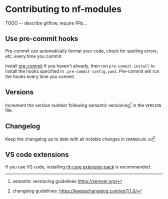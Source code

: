 # Contributing to nf-modules

TODO -- describe gitflow, require PRs...

## Use pre-commit hooks

Pre-commit can automatically format your code, check for spelling errors, etc. every time you commit.

Install [pre-commit](https://pre-commit.com/#installation) if you haven't already,
then run `pre-commit install` to install the hooks specified in `.pre-commit-config.yaml`.
Pre-commit will run the hooks every time you commit.

## Versions

Increment the version number following semantic versioning[^1] in the `VERSION` file.

[^1]: semantic versioning guidelines https://semver.org/

## Changelog

Keep the changelog up to date with all notable changes in `CHANGELOG.md`[^2].

[^2]: changelog guidelines: https://keepachangelog.com/en/1.1.0/

## VS code extensions

If you use VS code, installing [nf-core extension pack](https://marketplace.visualstudio.com/items?itemName=nf-core.nf-core-extensionpack) is recommended.
